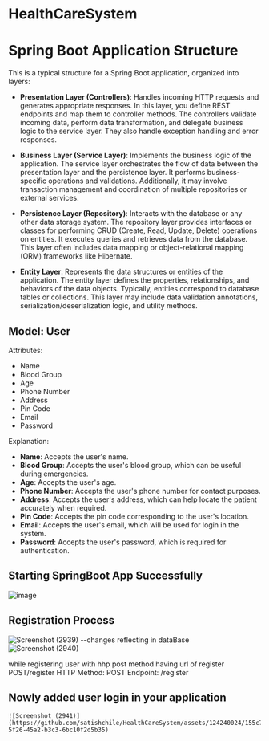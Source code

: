 # HealthCareSystem
# Spring Boot Application Structure

This is a typical structure for a Spring Boot application, organized into layers:

- **Presentation Layer (Controllers)**: Handles incoming HTTP requests and generates appropriate responses. In this layer, you define REST endpoints and map them to controller methods. The controllers validate incoming data, perform data transformation, and delegate business logic to the service layer. They also handle exception handling and error responses.

- **Business Layer (Service Layer)**: Implements the business logic of the application. The service layer orchestrates the flow of data between the presentation layer and the persistence layer. It performs business-specific operations and validations. Additionally, it may involve transaction management and coordination of multiple repositories or external services.

- **Persistence Layer (Repository)**: Interacts with the database or any other data storage system. The repository layer provides interfaces or classes for performing CRUD (Create, Read, Update, Delete) operations on entities. It executes queries and retrieves data from the database. This layer often includes data mapping or object-relational mapping (ORM) frameworks like Hibernate.

- **Entity Layer**: Represents the data structures or entities of the application. The entity layer defines the properties, relationships, and behaviors of the data objects. Typically, entities correspond to database tables or collections. This layer may include data validation annotations, serialization/deserialization logic, and utility methods.

## Model: User

Attributes:

- Name
- Blood Group
- Age
- Phone Number
- Address
- Pin Code
- Email
- Password

Explanation:

- **Name**: Accepts the user's name.
- **Blood Group**: Accepts the user's blood group, which can be useful during emergencies.
- **Age**: Accepts the user's age.
- **Phone Number**: Accepts the user's phone number for contact purposes.
- **Address**: Accepts the user's address, which can help locate the patient accurately when required.
- **Pin Code**: Accepts the pin code corresponding to the user's location.
- **Email**: Accepts the user's email, which will be used for login in the system.
- **Password**: Accepts the user's password, which is required for authentication.

## Starting SpringBoot App Successfully
![image](https://github.com/satishchile/HealthCareSystem/assets/124240024/4f99c6e5-85bf-4870-b551-bbf0f578bb30)

## Registration Process
![Screenshot (2939)](https://github.com/satishchile/HealthCareSystem/assets/124240024/071cc5e1-cff9-4411-860a-90977efb4c54)
--changes reflecting in dataBase
![Screenshot (2940)](https://github.com/satishchile/HealthCareSystem/assets/124240024/4131fef6-cdfb-403a-abae-ed7e4961013f)

while registering user with hhp post method having url of register  
    POST/register
    HTTP Method: POST
    Endpoint: /register
    
    
 ## Nowly added user login in your application
    ![Screenshot (2941)](https://github.com/satishchile/HealthCareSystem/assets/124240024/155c7bd1-5f26-45a2-b3c3-6bc10f2d5b35)

    
    



